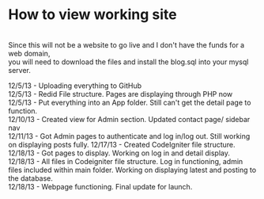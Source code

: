 <h1>How to view working site</h1><br>
Since this will not be a website to go live and I don't have the funds for a web domain,<br>
you will need to download the files and install the blog.sql into your mysql server.<br>

12/5/13 - Uploading everything to GitHub <br>
12/5/13 - Redid File structure. Pages are displaying through PHP now<br>
12/5/13 - Put everything into an App folder. Still can't get the detail page to function.<br>
12/10/13 - Created view for Admin section. Updated contact page/ sidebar nav<br>
12/11/13 - Got Admin pages to authenticate and log in/log out. Still working on displaying posts fully.
12/17/13 - Created CodeIgniter file structure.<br>
12/18/13 - Got pages to display. Working on log in and detail display.<br>
12/18/13 - All files in Codeigniter file structure. Log in functioning, admin files included within main folder.
Working on displaying latest and posting to the database.<br>
12/18/13 - Webpage functioning. Final update for launch.